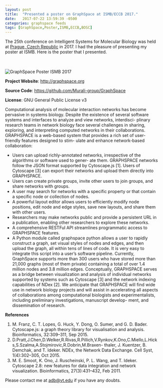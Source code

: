 ```yaml
---
layout: post
title:  "Presented a poster on GraphSpace at ISMB/ECCB 2017."
date:   2017-07-22 13:59:39 -0500
categories: graphspace feeds
tags: [GraphSpace,Poster,ISMB,ECCB,BOSC]
---
```


The 25th conference on Intelligent Systems for Molecular Biology was held at [Prague, Czech Republic](https://www.iscb.org/ismbeccb2017) in 2017. I had the pleasure of presenting my poster at ISMB. Here is the poster that I presented. 

</br></br>
![GraphSpace Poster ISMB 2017](https://github.com/adbharadwaj/graphspace-bosc-2017/blob/master/2017-07-22-ismb-bosc-graphspace-poster.jpg)


**Project Website**: http://graphspace.org

**Source Code**: https://github.com/Murali-group/GraphSpace 

**License**: GNU General Public License v3

Computational analysis of molecular interaction networks has become pervasive in systems biology. Despite the existence of several software systems and interfaces to analyze and view networks, interdisci- plinary research teams in network biology face several challenges in sharing, exploring, and interpreting computed networks in their collaborations.
GRAPHSPACE is a web-based system that provides a rich set of user-friendly features designed to stim- ulate and enhance network-based collaboration:
- Users can upload richly-annotated networks, irrespective of the algorithms or software used to gener- ate them. GRAPHSPACE networks follow the JSON format supported by Cytoscape.js [1]. Users of Cytoscape [3] can export their networks and upload them directly into GRAPHSPACE.
- Users can create private groups, invite other users to join groups, and share networks with groups.
- A user may search for networks with a specific property or that contain a specific node or collection
of nodes.
- A powerful layout editor allows users to efficiently modify node positions, edit node and edge styles,
save new layouts, and share them with other users.
- Researchers may make networks public and provide a persistent URL in a publication, enabling other
researchers to explore these networks.
- A comprehensive RESTFul API streamlines programmatic access to GRAPHSPACE features.
- A Python module called graphspace python allows a user to rapidly construct a graph, set visual
styles of nodes and edges, and then upload the graph, all within tens of lines of code. It is very easy
to integrate this script into a user’s software pipeline.
Currently, GraphSpace supports more than 300 users who have stored more than 21,000 graphs (most of
them private) containing a total of over 1.4 million nodes and 3.8 million edges. Conceptually, GRAPHSPACE serves as a bridge between visualization and analysis of individual networks supported by systems such as Cytoscape [3] and the network indexing capabilities of NDex [2]. We anticipate that GRAPHSPACE will find wide use in network biology projects and will assist in accelerating all aspects of collaborations among computational biologists and experimentalists, including preliminary investigations, manuscript develop- ment, and dissemination of research.

**References**

1. M. Franz, C. T. Lopes, G. Huck, Y. Dong, O. Sumer, and G. D. Bader. Cytoscape.js: a graph theory library for visualisation and analysis. Bioinformatics, 32:309–311, Sep 2015.
2. D.Pratt,J.Chen,D.Welker,R.Rivas,R.Pillich,V.Rynkov,K.Ono,C.Miello,L.Hicks,S.Szalma,A.Stojmirovic,R.Dobrin,M.Braxen- thaler, J. Kuentzer, B. Demchak, and T. Ideker. NDEx, the Network Data Exchange. Cell Syst, 1(4):302–305, Oct 2015.
3. M. E. Smoot, K. Ono, J. Ruscheinski, P. L. Wang, and T. Ideker. Cytoscape 2.8: new features for data integration and network visualization. Bioinformatics, 27(3):431–432, Feb 2011.


Please contact me at adb@vt.edu if you have any doubts.

